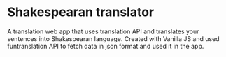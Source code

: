 # Shakespearan translator

A translation web app that uses translation API and translates your sentences into Shakespearan language. Created with Vanilla JS and used funtranslation API to fetch data in json format and used it in the app.

